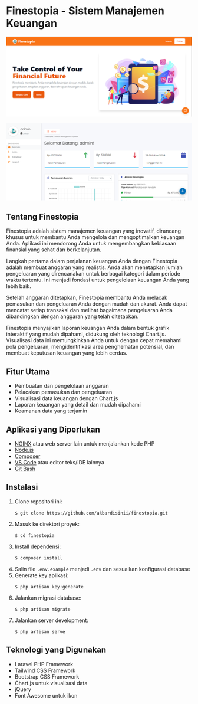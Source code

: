# Finestopia - Sistem Manajemen Keuangan

![Finestopia](/public/landingpage.png)

![FinestopiaHome](/public/homepage.png)

## Tentang Finestopia

Finestopia adalah sistem manajemen keuangan yang inovatif, dirancang khusus untuk membantu Anda mengelola dan mengoptimalkan keuangan Anda. Aplikasi ini mendorong Anda untuk mengembangkan kebiasaan finansial yang sehat dan berkelanjutan.

Langkah pertama dalam perjalanan keuangan Anda dengan Finestopia adalah membuat anggaran yang realistis. Anda akan menetapkan jumlah pengeluaran yang direncanakan untuk berbagai kategori dalam periode waktu tertentu. Ini menjadi fondasi untuk pengelolaan keuangan Anda yang lebih baik.

Setelah anggaran ditetapkan, Finestopia membantu Anda melacak pemasukan dan pengeluaran Anda dengan mudah dan akurat. Anda dapat mencatat setiap transaksi dan melihat bagaimana pengeluaran Anda dibandingkan dengan anggaran yang telah ditetapkan.

Finestopia menyajikan laporan keuangan Anda dalam bentuk grafik interaktif yang mudah dipahami, didukung oleh teknologi Chart.js. Visualisasi data ini memungkinkan Anda untuk dengan cepat memahami pola pengeluaran, mengidentifikasi area penghematan potensial, dan membuat keputusan keuangan yang lebih cerdas.

## Fitur Utama

- Pembuatan dan pengelolaan anggaran
- Pelacakan pemasukan dan pengeluaran
- Visualisasi data keuangan dengan Chart.js
- Laporan keuangan yang detail dan mudah dipahami
- Keamanan data yang terjamin

## Aplikasi yang Diperlukan

- [NGINX](https://nginx.org/en/) atau web server lain untuk menjalankan kode PHP
- [Node.js](https://nodejs.org/)
- [Composer](https://getcomposer.org/)
- [VS Code](https://code.visualstudio.com/) atau editor teks/IDE lainnya
- [Git Bash](https://git-scm.com/downloads)

## Instalasi

1. Clone repositori ini:
   ```
   $ git clone https://github.com/akbardisinii/finestopia.git
   ```
2. Masuk ke direktori proyek:
   ```
   $ cd finestopia
   ```
3. Install dependensi:
   ```
   $ composer install
   ```
4. Salin file `.env.example` menjadi `.env` dan sesuaikan konfigurasi database
5. Generate key aplikasi:
   ```
   $ php artisan key:generate
   ```
6. Jalankan migrasi database:
   ```
   $ php artisan migrate
   ```
8. Jalankan server development:
   ```
   $ php artisan serve
   ```

## Teknologi yang Digunakan

- Laravel PHP Framework
- Tailwind CSS Framework
- Bootstrap CSS Framework
- Chart.js untuk visualisasi data
- jQuery
- Font Awesome untuk ikon
